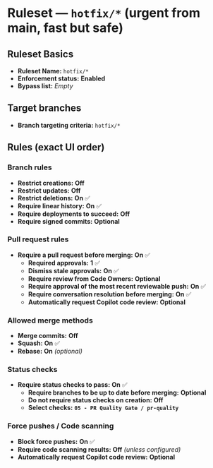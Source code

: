 <!--
###############################################################
# Ruleset-hotfix-star.md
# Purpose:
#  - Click-through instructions to configure the "hotfix/*" ruleset.
#  - Values are listed in the exact order the GitHub UI shows them.
###############################################################
-->

# Ruleset — `hotfix/*` (urgent from main, fast but safe)

## Ruleset Basics
- **Ruleset Name:** `hotfix/*`
- **Enforcement status:** **Enabled**
- **Bypass list:** *Empty*

## Target branches
- **Branch targeting criteria:** `hotfix/*`

## Rules (exact UI order)

### Branch rules
- **Restrict creations:** **Off**
- **Restrict updates:** **Off**
- **Restrict deletions:** **On** ✅
- **Require linear history:** **On** ✅
- **Require deployments to succeed:** **Off**
- **Require signed commits:** **Optional**

### Pull request rules
- **Require a pull request before merging:** **On** ✅
  - **Required approvals:** **1** ✅  <!-- keep hotfixes swift but reviewed -->
  - **Dismiss stale approvals:** **On** ✅
  - **Require review from Code Owners:** **Optional**
  - **Require approval of the most recent reviewable push:** **On** ✅
  - **Require conversation resolution before merging:** **On** ✅
  - **Automatically request Copilot code review:** **Optional**

### Allowed merge methods
- **Merge commits:** **Off**
- **Squash:** **On** ✅
- **Rebase:** **On** *(optional)*

### Status checks
- **Require status checks to pass:** **On** ✅
  - **Require branches to be up to date before merging:** **Optional**
  - **Do not require status checks on creation:** **Off**
  - **Select checks:** **`05 - PR Quality Gate / pr-quality`**

### Force pushes / Code scanning
- **Block force pushes:** **On** ✅
- **Require code scanning results:** **Off** *(unless configured)*
- **Automatically request Copilot code review:** **Optional**
